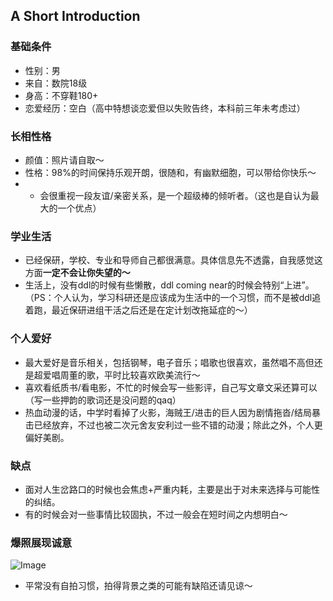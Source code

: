 ## A Short Introduction
### 基础条件
- 性别：男
- 来自：数院18级
- 身高：不穿鞋180+
- 恋爱经历：空白（高中特想谈恋爱但以失败告终，本科前三年未考虑过）
### 长相性格
- 颜值：照片请自取～
- 性格：98%的时间保持乐观开朗，很随和，有幽默细胞，可以带给你快乐～
- - 会很重视一段友谊/亲密关系，是一个超级棒的倾听者。（这也是自认为最大的一个优点）
### 学业生活
- 已经保研，学校、专业和导师自己都很满意。具体信息先不透露，自我感觉这方面**一定不会让你失望的～**
- 生活上，没有ddl的时候有些懒散，ddl coming near的时候会特别“上进”。（PS：个人认为，学习科研还是应该成为生活中的一个习惯，而不是被ddl追着跑，最近保研进组干活之后还是在定计划改拖延症的～）
### 个人爱好
- 最大爱好是音乐相关，包括钢琴，电子音乐；唱歌也很喜欢，虽然唱不高但还是超爱唱周董的歌，平时比较喜欢欧美流行～
- 喜欢看纸质书/看电影，不忙的时候会写一些影评，自己写文章文采还算可以（写一些押韵的歌词还是没问题的qaq）
- 热血动漫的话，中学时看掉了火影，海贼王/进击的巨人因为剧情拖沓/结局暴击已经放弃，不过也被二次元舍友安利过一些不错的动漫；除此之外，个人更偏好美剧。
### 缺点
- 面对人生岔路口的时候也会焦虑+严重内耗，主要是出于对未来选择与可能性的纠结。
- 有的时候会对一些事情比较固执，不过一般会在短时间之内想明白～
### 爆照展现诚意
![Image](src)
- 平常没有自拍习惯，拍得背景之类的可能有缺陷还请见谅～
